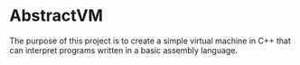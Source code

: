 # AbstractVM
The purpose of this project is to create a simple virtual machine in C++ that can interpret programs written in a basic assembly language.
